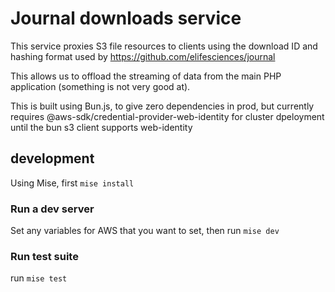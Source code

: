 # Journal downloads service

This service proxies S3 file resources to clients using the download ID and hashing format used by https://github.com/elifesciences/journal

This allows us to offload the streaming of data from the main PHP application (something is not very good at).

This is built using Bun.js, to give zero dependencies in prod, but currently requires @aws-sdk/credential-provider-web-identity for cluster dpeloyment until the bun s3 client supports web-identity

## development

Using Mise, first `mise install`

### Run a dev server

Set any variables for AWS that you want to set, then run `mise dev`

### Run test suite

run `mise test`
